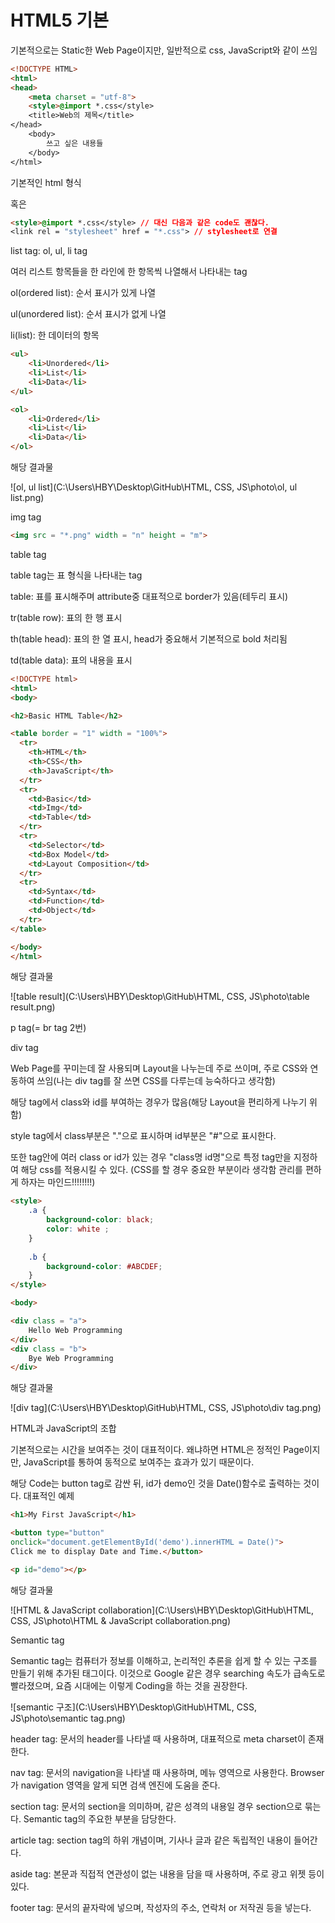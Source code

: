 # HTML5 기본

기본적으로는 Static한 Web Page이지만, 일반적으로 css, JavaScript와 같이 쓰임

```html
<!DOCTYPE HTML>
<html>
<head>
	<meta charset = "utf-8">
    <style>@import *.css</style>
	<title>Web의 제목</title>
</head>
	<body>
		쓰고 싶은 내용들
	</body>
</html>
```

기본적인 html 형식

혹은 

```html
<style>@import *.css</style> // 대신 다음과 같은 code도 괜찮다. 
<link rel = "stylesheet" href = "*.css"> // stylesheet로 연결
```

list tag: ol, ul, li tag

여러 리스트 항목들을 한 라인에 한 항목씩 나열해서 나타내는 tag

ol(ordered list): 순서 표시가 있게 나열

ul(unordered list): 순서 표시가 없게 나열

li(list): 한 데이터의 항목

```html
<ul>
	<li>Unordered</li>
    <li>List</li>
    <li>Data</li>
</ul>

<ol>
	<li>Ordered</li>
	<li>List</li>
	<li>Data</li>
</ol>
```

해당 결과물

![ol, ul list](C:\Users\HBY\Desktop\GitHub\HTML, CSS, JS\photo\ol, ul list.png)

img tag

```html
<img src = "*.png" width = "n" height = "m">
```

table tag

table tag는 표 형식을 나타내는 tag

table: 표를 표시해주며 attribute중 대표적으로 border가 있음(테두리 표시)

tr(table row): 표의 한 행 표시

th(table head): 표의 한 열 표시, head가 중요해서 기본적으로 bold 처리됨

td(table data): 표의 내용을 표시

```html
<!DOCTYPE html>
<html>
<body>

<h2>Basic HTML Table</h2>

<table border = "1" width = "100%">
  <tr>
    <th>HTML</th>
    <th>CSS</th> 
    <th>JavaScript</th>
  </tr>
  <tr>
    <td>Basic</td>
    <td>Img</td>
    <td>Table</td>
  </tr>
  <tr>
    <td>Selector</td>
    <td>Box Model</td>
    <td>Layout Composition</td>
  </tr>
  <tr>
    <td>Syntax</td>
    <td>Function</td>
    <td>Object</td>
  </tr>
</table>

</body>
</html>
```

해당 결과물

![table result](C:\Users\HBY\Desktop\GitHub\HTML, CSS, JS\photo\table result.png)

p tag(= br tag 2번)

div tag

Web Page를 꾸미는데 잘 사용되며 Layout을 나누는데 주로 쓰이며, 주로 CSS와 연동하여 쓰임(나는 div tag를 잘 쓰면 CSS를 다루는데 능숙하다고 생각함)

해당 tag에서 class와 id를 부여하는 경우가 많음(해당 Layout을 편리하게 나누기 위함)

style tag에서 class부분은 "."으로 표시하며 id부분은 "#"으로 표시한다. 

또한 tag안에 여러 class or id가 있는 경우 "class명 id명"으로 특정 tag만을 지정하여 해당 css를 적용시킬 수 있다. (CSS를 할 경우 중요한 부분이라 생각함 관리를 편하게 하자는 마인드!!!!!!!!)

```html
<style>
	.a {
    	background-color: black; 
        color: white ;
    }
    
    .b {
    	background-color: #ABCDEF;
    }
</style>

<body>

<div class = "a">
	Hello Web Programming
</div>
<div class = "b">
	Bye Web Programming
</div>
```

해당 결과물

![div tag](C:\Users\HBY\Desktop\GitHub\HTML, CSS, JS\photo\div tag.png)



HTML과 JavaScript의 조합

기본적으로는 시간을 보여주는 것이 대표적이다. 왜냐하면 HTML은 정적인 Page이지만, JavaScript를 통하여 동적으로 보여주는 효과가 있기 때문이다. 

해당 Code는 button tag로 감싼 뒤, id가 demo인 것을 Date()함수로 출력하는 것이다. 대표적인 예제

```html
<h1>My First JavaScript</h1>

<button type="button"
onclick="document.getElementById('demo').innerHTML = Date()">
Click me to display Date and Time.</button>

<p id="demo"></p>
```

해당 결과물

![HTML & JavaScript collaboration](C:\Users\HBY\Desktop\GitHub\HTML, CSS, JS\photo\HTML & JavaScript collaboration.png)



Semantic tag

Semantic  tag는 컴퓨터가 정보를 이해하고, 논리적인 추론을 쉽게 할 수 있는 구조를 만들기 위해 추가된 태그이다. 이것으로 Google 같은 경우 searching 속도가 급속도로 빨라졌으며, 요즘 시대에는 이렇게 Coding을 하는 것을 권장한다. 

![semantic 구조](C:\Users\HBY\Desktop\GitHub\HTML, CSS, JS\photo\semantic tag.png)

header tag: 문서의 header를 나타낼 때 사용하며, 대표적으로 meta charset이 존재한다. 

nav tag: 문서의 navigation을 나타낼 때 사용하며, 메뉴 영역으로 사용한다. Browser가 navigation 영역을 알게 되면 검색 엔진에 도움을 준다. 

section tag: 문서의 section을 의미하며, 같은 성격의 내용일 경우 section으로 묶는다. Semantic tag의 주요한 부분을 담당한다. 

article tag: section tag의 하위 개념이며, 기사나 글과 같은 독립적인 내용이 들어간다. 

aside tag: 본문과 직접적 연관성이 없는 내용을 담을 때 사용하며, 주로 광고 위젯 등이 있다. 

footer tag: 문서의 끝자락에 넣으며, 작성자의 주소, 연락처 or 저작권 등을 넣는다. 